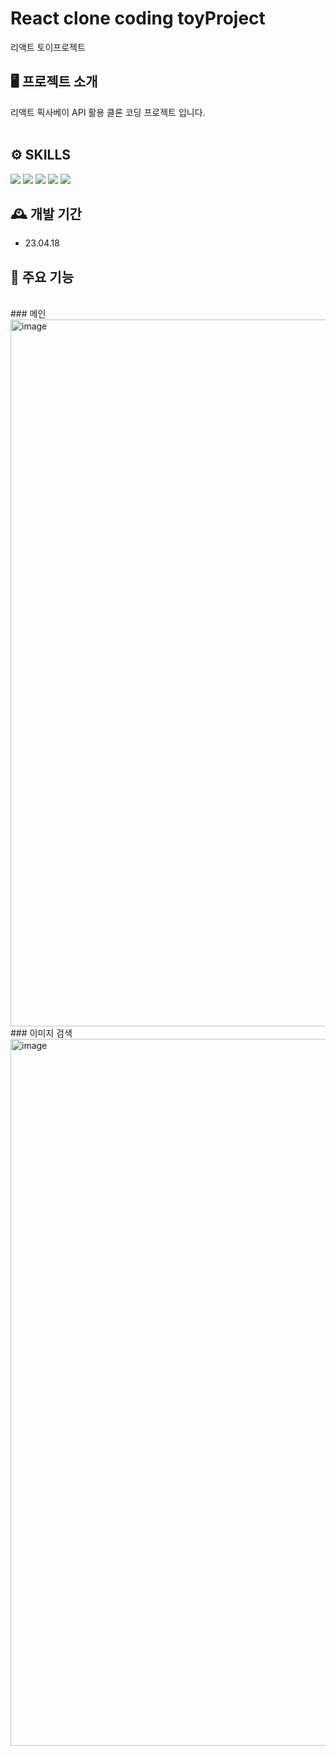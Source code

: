 # React clone coding toyProject
리액트 토이프로젝트
## 🖥️ 프로젝트 소개
리액트 픽사베이 API 활용 클론 코딩 프로젝트 입니다.
<br>
<br>
## ⚙︎ SKILLS
 <img src="https://img.shields.io/badge/html5-E34F26?style=for-the-badge&logo=html5&logoColor=white"> 
  <img src="https://img.shields.io/badge/css-1572B6?style=for-the-badge&logo=css3&logoColor=white"> 
  <img src="https://img.shields.io/badge/javascript-F7DF1E?style=for-the-badge&logo=javascript&logoColor=black"> 
  <img src="https://img.shields.io/badge/react-61DAFB?style=for-the-badge&logo=react&logoColor=black"> 
    <img src="https://img.shields.io/badge/styled-component-F8DC75?style=for-the-badge&logo=styled-component&logoColor=white">



## 🕰️ 개발 기간
* 23.04.18
## 📌 주요 기능
<br>
### 메인
<img width="1131" alt="image" src="https://user-images.githubusercontent.com/89882525/232676659-b3408b50-0254-4fd3-b8a2-89c41d0571c0.png">
<br>
### 이미지 검색
<img width="1131" alt="image" src="https://user-images.githubusercontent.com/89882525/232708657-605c4813-1502-417f-a449-25417174dec0.png">
<br>

